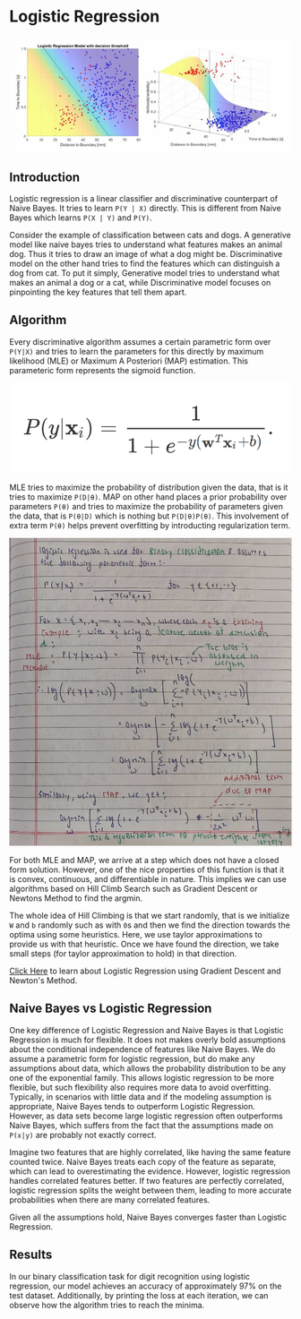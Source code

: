 # Logistic Regression

<img src="../assets/logistic-regression.png" alt="Logistic Regression">

## Introduction

Logistic regression is a linear classifier and discriminative counterpart of Naive Bayes. It tries to learn `P(Y | X)` directly. This is different from Naive Bayes which learns `P(X | Y)` and `P(Y)`. 

Consider the example of classification between cats and dogs. A generative model like naive bayes tries to understand what features makes an animal dog. Thus it tries to draw an image of what a dog might be. Discriminative model on the other hand tries to find the features which can distinguish a dog from cat. To put it simply, Generative model tries to understand what makes an animal a dog or a cat, while Discriminative model focuses on pinpointing the key features that tell them apart.

## Algorithm

Every discriminative algorithm assumes a certain parametric form over ```P(Y|X)``` and tries to learn the parameters for this directly by maximum likelihood (MLE) or Maximum A Posteriori (MAP) estimation. This parameteric form represents the sigmoid function.

<img src="../assets/logistic-parametric.png" alt="logistic-parametric">

MLE tries to maximize the probability of distribution given the data, that is it tries to maximize `P(D|θ)`. MAP on other hand places a prior probability over parameters `P(θ)` and tries to maximize the probability of parameters given the data, that is `P(θ|D)` which is nothing but `P(D|θ)P(θ)`. This involvement of extra term `P(θ)` helps prevent overfitting by introducting regularization term.

<img src="../assets/MLE-and-MAP-logistic.jpg" alt="MLE-and-MAP-logistic">

For both MLE and MAP, we arrive at a step which does not have a closed form solution. However, one of the nice properties of this function is that it is convex, continuous, and differentiable in nature. This implies we can use algorithms based on Hill Climb Search such as Gradient Descent or Newtons Method to find the argmin.

The whole idea of Hill Climbing is that we start randomly, that is we initialize `W` and `b` randomly such as with `0`s and then we find the direction towards the optima using some heuristics. Here, we use taylor approximations to provide us with that heuristic. Once we have found the direction, we take small steps (for taylor approximation to hold) in that direction.

<a href="https://www.cs.cornell.edu/courses/cs4780/2018fa/lectures/lecturenote07.html">Click Here</a> to learn about Logistic Regression using Gradient Descent and Newton's Method.

## Naive Bayes vs Logistic Regression

One key difference of Logistic Regression and Naive Bayes is that Logistic Regression is much for flexible. It does not makes overly bold assumptions about the conditional independence of features like Naive Bayes. We do assume a parametric form for logistic regression, but do make any assumptions about data, which allows the probability distribution to be any one of the exponential family. This allows logistic regression to be more flexible, but such flexibility also requires more data to avoid overfitting. Typically, in scenarios with little data and if the modeling assumption is appropriate, Naive Bayes tends to outperform Logistic Regression. However, as data sets become large logistic regression often outperforms Naive Bayes, which suffers from the fact that the assumptions made on `P(x|y)` are probably not exactly correct.

Imagine two features that are highly correlated, like having the same feature counted twice. Naive Bayes treats each copy of the feature as separate, which can lead to overestimating the evidence. However, logistic regression handles correlated features better. If two features are perfectly correlated, logistic regression splits the weight between them, leading to more accurate probabilities when there are many correlated features.

Given all the assumptions hold, Naive Bayes converges faster than Logistic Regression.

## Results

In our binary classification task for digit recognition using logistic regression, our model achieves an accuracy of approximately 97% on the test dataset. Additionally, by printing the loss at each iteration, we can observe how the algorithm tries to reach the minima.
